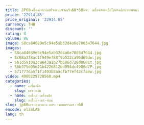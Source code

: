```yaml
---
title: JP60เครื่องเจาะก่อสร้างแบบรวดเร็ว60*60มม. เครื่องตัดเหล็กไฮดรอลิกแบบพกพา
price: '22914.85'
price_original: '22914.85'
currency: THB
discount: ''
rating: 4
volume: 86
image: S8ca84089e5c94e5ab32d4a6e780347644.jpg
images:
  - S8ca84089e5c94e5ab32d4a6e780347644.jpg
  - Sc68a3f8ac1f949ef88f9b522ca96d69dw.jpg
  - Sb1d5910a3c8e43a1b27b686d728d8601t.jpg
  - S6b375d05e21b4226812bd094dc4906d7P.jpg
  - S71777da5f1f1403b8aacfb77ef42cfaew.jpg
video: 4000229728560.mp4
categories:
  - name: เครื่องมือ
    slug: เคร-องม
  - name: อะไหล่ เครื่องมือ
    slug: อะไหล-เคร-องม
slug: jp60เคร-องเจาะก-อสร-างแบบรวดเร-ว60
encode: olzmLAS
lang: th
---
```

  